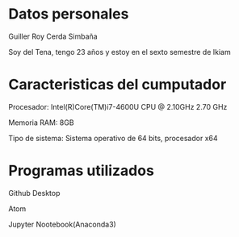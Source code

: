 # Datos personales
Guiller Roy Cerda Simbaña

Soy del Tena, tengo 23 años y estoy en el sexto semestre de Ikiam

# Caracteristicas del cumputador
Procesador: Intel(R)Core(TM)i7-4600U CPU @ 2.10GHz 2.70 GHz

Memoria RAM: 8GB

Tipo de sistema: Sistema operativo de 64 bits, procesador x64

# Programas utilizados

Github Desktop 

Atom 

Jupyter Nootebook(Anaconda3)

